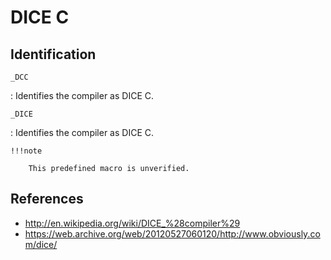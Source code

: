 # DICE C

## Identification

`_DCC`

:   Identifies the compiler as DICE C.

`_DICE`

:   Identifies the compiler as DICE C.

    !!!note

        This predefined macro is unverified.

## References

- <http://en.wikipedia.org/wiki/DICE_%28compiler%29>
- <https://web.archive.org/web/20120527060120/http://www.obviously.com/dice/>
